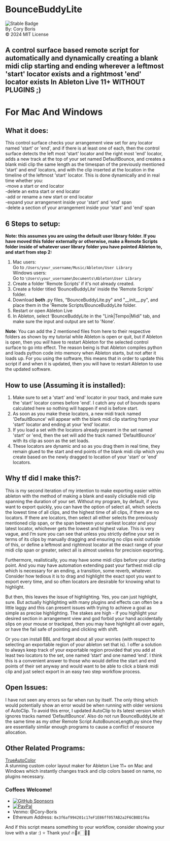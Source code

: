 # BounceBuddyLite

![Stable Badge](https://img.shields.io/badge/-stable-blue)  
By: Cory Boris  
© 2024 MIT License
## A control surface based remote script for automatically and dynamically creating a blank midi clip starting and ending wherever a leftmost 'start' locator exists and a rightmost 'end' locator exists In Ableton Live 11+ WITHOUT PLUGINS ;)

# For Mac And Windows

## What it does:  
This control surface checks your arrangement view set for any locator named 'start' or 'end', and if there is at least one of each, then the control surface detects the left most 'start' locator and the right most 'end' locator, adds a new track at the top of your set named DefaultBounce, and creates a blank midi clip the same length as the timespan of the previously mentioned 'start' and end' locators, and with the clip inserted at the location in the timeline of the leftmost 'start' locator. This is done dynamically and in real time whether you:  
-move a start or end locator  
-delete an extra start or end locator  
-add or rename a new start or end locator  
-expand your arrangement inside your 'start' and 'end' span  
-delete a section of your arrangement inside your 'start' and 'end' span  

## 6 Steps to setup:  
**Note: this assumes you are using the default user library folder. If you have moved this folder externally or otherwise, make a Remote Scripts folder inside of whatever user library folder you have pointed Ableton to, and start from step 2:**
1. Mac users:  
   Go to `/Users/your_username/Music/Ableton/User Library`  
   Windows users:  
   Go to `\Users\your_username\Documents\Ableton\User Library`
2. Create a folder 'Remote Scripts' if it's not already created.
3. Create a folder titled ‘BounceBuddyLite’ inside the 'Remote Scripts' folder.
4. Download **both** .py files, “BounceBuddyLite.py" and "\_\_init\_\_.py", and place them in the 'Remote Scripts/BounceBuddyLite folder.
5. Restart or open Ableton Live
6. In Ableton, select ‘BounceBuddyLite in the "Link|Tempo|Midi" tab, and make sure the input and output are set to 'None'.

**Note**: You can add the 2 mentioned files from here to their respective folders as shown by my tutorial while Ableton is open or quit, but if Ableton is open, then you *will* have to restart Ableton for the selected control surface to go into effect. The reason being is that Ableton compiles python and loads python code into memory when Ableton starts, but not after it loads up. For you using the software, this means that in order to update this script if and when it is updated, then you will have to restart Ableton to use the updated software.  

## How to use (Assuming it is installed):
1. Make sure to set a 'start' and 'end' locator in your track, and make sure the 'start' locator comes before 'end'. I catch any out of bounds spans calculated here so nothing will happen if end is before start.
2. As soon as you make these locators, a new midi track named 'DefaultBounce' will appear with the blank midi clip starting from your 'start' locator and ending at your 'end' locator.
3. If you load a set with the locators already present in the set named 'start' or 'end, then the set will add the track named 'DefaultBounce' with its clip as soon as the set loads.  
4. These locators are dynamic and so as you drag them in real time, they remain glued to the start and end points of the blank midi clip which you create based on the newly dragged to location of your 'start' or 'end' locators.  

## Why tf did I make this?:  
This is my second iteration of my intention to make exporting easier within ableton with the method of making a blank and easily clickable midi clip spanning the duration of your set. Without my program, by default, if you want to export quickly, you can have the option of select all, which selects the lowest time of all clips, and the highest time of all clips, if there are no locators. If there are locators, then select all either selects the previously mentioned clip span, or the span between your earliest locator and your latest locator, whichever gets the lowest and highest value. This is very vague, and I’m sure you can see that unless you strictly define your set in terms of its clips by manually dragging and ensuring no clips exist outside of this, or define a leftmost and rightmost locator at the exact range of your midi clip span or greater, select all is almost useless for precision exporting.  

Furthermore, realistically, you may have some midi clips before your starting point. And you may have automation extending past your farthest midi clip which is necessary for an ending, a transition, some reverb, whatever. Consider how tedious it is to drag and highlight the exact spot you want to export every time, and so often locators are desirable for knowing what to highlight.  

But then, this leaves the issue of highlighting. Yes, you can just highlight, sure. But actually highlighting with many plugins and effects can often be a little laggy and this can present issues with trying to achieve a goal as simple as precise highlighting. The stakes are high - if you highlight your desired section in arrangement view and god forbid your hand accidentally slips on your mouse or trackpad, then you may have highlight all over again, or have the fail safe of pointing and clicking with shift.  

Or you can install BBL and forget about all your worries (with respect to selecting an exportable region of your ableton set that is). I offer a solution to always keep track of your exportable region provided that you add at least two locators to the set, one named ‘start’ and one named ‘end’. I think this is a convenient answer to those who would define the start and end points of their set anyway and would want to be able to click a blank midi clip and just select export in an easy two step workflow process.  
## Open Issues:  
I have not seen any errors so far when run by itself. The only thing which would potentially show an error would be when running with older versions of AutoClip. To avoid this error, I updated AutoClip to its latest version which ignores tracks named ‘DefaultBounce’. Also do not run BounceBuddyLite at the same time as my other Remote Script AutoBounceLength.py since they are essentially similar enough programs to cause a conflict of resource allocation.

## Other Related Programs:
<a href="https://coryboris.gumroad.com/l/TrueAutoColor">TrueAutoColor</a>  
A stunning custom color layout maker for Ableton Live 11+ on Mac and Windows which instantly changes track and clip colors based on name, no plugins necessary.

### Coffees Welcome!
- [![GitHub Sponsors](https://img.shields.io/badge/Sponsor-%E2%9D%A4-red)](https://github.com/sponsors/CoryWBoris)
- [![PayPal](https://img.shields.io/badge/Donate-PayPal-green.svg)](https://www.paypal.me/coryboris)
- Venmo: @Cory-Boris
- Ethereum Address: `0x3f6af994201c17eF1E86ff057AB2a2F6CB0D1f6a`

And if this script means something to your workflow, consider showing your love with a star :) ⭐️
Thank you! 🔥🥰✌🏻🙏🏻

